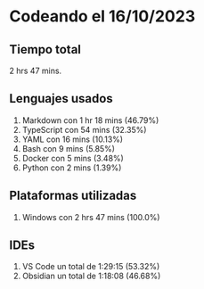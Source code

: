 # Codeando el 16/10/2023

## Tiempo total
2 hrs 47 mins.

## Lenguajes usados
1. Markdown con 1 hr 18 mins (46.79%)
1. TypeScript con 54 mins (32.35%)
1. YAML con 16 mins (10.13%)
1. Bash con 9 mins (5.85%)
1. Docker con 5 mins (3.48%)
1. Python con 2 mins (1.39%)

## Plataformas utilizadas
1. Windows con 2 hrs 47 mins (100.0%)

## IDEs
1. VS Code un total de 1:29:15 (53.32%)
1. Obsidian un total de 1:18:08 (46.68%)
